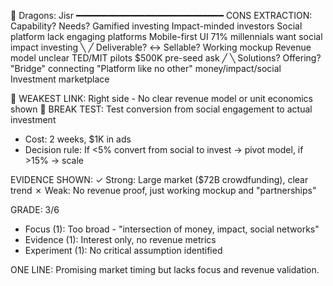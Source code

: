 🐉 Dragons: Jisr
━━━━━━━━━━━━━━━━━━━━━━━━━━━━
CONS EXTRACTION:
Capability?              Needs?
Gamified investing      Impact-minded investors
Social platform         lack engaging platforms
Mobile-first UI         71% millennials want
                        social impact investing
       ╲                   ╱
        Deliverable? ↔ Sellable?
        Working mockup     Revenue model unclear
        TED/MIT pilots     $500K pre-seed ask
       ╱                   ╲
Solutions?               Offering?
"Bridge" connecting      "Platform like no other"
money/impact/social     Investment marketplace

🚨 WEAKEST LINK: Right side - No clear revenue model or unit economics shown
🧪 BREAK TEST: Test conversion from social engagement to actual investment
- Cost: 2 weeks, $1K in ads
- Decision rule: If <5% convert from social to invest → pivot model, if >15% → scale

EVIDENCE SHOWN:
✓ Strong: Large market ($72B crowdfunding), clear trend
✗ Weak: No revenue proof, just working mockup and "partnerships"

GRADE: 3/6
- Focus (1): Too broad - "intersection of money, impact, social networks"
- Evidence (1): Interest only, no revenue metrics
- Experiment (1): No critical assumption identified

ONE LINE: Promising market timing but lacks focus and revenue validation.
